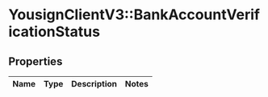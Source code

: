 # YousignClientV3::BankAccountVerificationStatus

## Properties
Name | Type | Description | Notes
------------ | ------------- | ------------- | -------------

